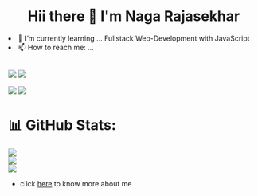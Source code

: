 <h1 align='center'>
  Hii there 👋 I'm Naga Rajasekhar
</h1


- 🌱 I’m currently learning ... Fullstack Web-Development with JavaScript 
- 📫 How to reach me: ...
<br>
  
[ <img src= "https://img.shields.io/badge/Instagram-E4405F?style=for-the-badge&logo=instagram&logoColor=white" />](https://www.instagram.com/rajasekhar_reddy_13/)
[ <img src= "https://img.shields.io/badge/FindCoder-177ce2?style=for-the-badge&logo=&logoColor=white" />](#)

[ <img src= "https://img.shields.io/badge/LinkedIn-0077B5?style=for-the-badge&logo=linkedin&logoColor=white" />](https://www.linkedin.com/in/rajasekhar-naga/) 
[ <img src= "https://img.shields.io/badge/Hashnode-2962FF?style=for-the-badge&logo=hashnode&logoColor=white" />](https://hashnode.com/@rajasekhar9860) 

# 📊 GitHub Stats:
![](https://github-readme-stats.vercel.app/api?username=Naga-Rajasekhar&theme=nightowl&hide_border=false&include_all_commits=true&count_private=true)<br/>
![](https://github-readme-streak-stats.herokuapp.com/?user=Naga-Rajasekhar&theme=nightowl&hide_border=false)<br/>
![](https://github-readme-stats.vercel.app/api/top-langs/?username=Naga-Rajasekhar&theme=nightowl&hide_border=false&include_all_commits=true&count_private=true&layout=compact)

- click [here](https://nagarajasekharwebsite.netlify.app/) to know more about me
